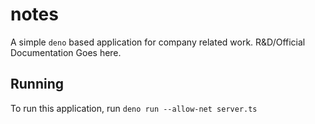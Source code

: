 # notes

A simple `deno` based application for company related work. R&D/Official Documentation Goes here.

## Running

To run this application, run `deno run --allow-net server.ts`
